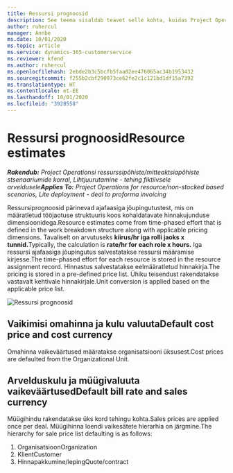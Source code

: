 ```yaml
---
title: Ressursi prognoosid
description: See teema sisaldab teavet selle kohta, kuidas Project Operationsis ressursiprognoose arvutatakse.
author: ruhercul
manager: Annbe
ms.date: 10/01/2020
ms.topic: article
ms.service: dynamics-365-customerservice
ms.reviewer: kfend
ms.author: ruhercul
ms.openlocfilehash: 2ebde2b3c5bcfb5faa02ee476065ac34b1953432
ms.sourcegitcommit: f255b2cbf290973ce62fe2c1c121bd1df15a7392
ms.translationtype: HT
ms.contentlocale: et-EE
ms.lasthandoff: 10/01/2020
ms.locfileid: "3928558"
---
```

# <a name="resource-estimates"></a><span data-ttu-id="32469-103">Ressursi prognoosid</span><span class="sxs-lookup"><span data-stu-id="32469-103">Resource estimates</span></span>

<span data-ttu-id="32469-104">_**Rakendub:** Project Operationsi ressurssipõhiste/mitteaktsiapõhiste stsenaariumide korral,  Lihtjuurutamine - tehing fiktiivsele arveldusele_</span><span class="sxs-lookup"><span data-stu-id="32469-104">_**Applies To:** Project Operations for resource/non-stocked based scenarios, Lite deployment - deal to proforma invoicing_</span></span>

<span data-ttu-id="32469-105">Ressursiprognoosid pärinevad ajafaasiga jõupingutustest, mis on määratletud tööjaotuse struktuuris koos kohaldatavate hinnakujunduse dimensioonidega.</span><span class="sxs-lookup"><span data-stu-id="32469-105">Resource estimates come from time-phased effort that is defined in the work breakdown structure along with applicable pricing dimensions.</span></span> <span data-ttu-id="32469-106">Tavaliselt on arvutuseks **kiirus/hr iga rolli jaoks x tunnid.**</span><span class="sxs-lookup"><span data-stu-id="32469-106">Typically, the calculation is **rate/hr for each role x hours.**</span></span> <span data-ttu-id="32469-107">Iga ressursi ajafaasiga jõupingutus salvestatakse ressursi määramise kirjesse.</span><span class="sxs-lookup"><span data-stu-id="32469-107">The time-phased effort for each resource is stored in the resource assignment record.</span></span> <span data-ttu-id="32469-108">Hinnastus salvestatakse eelmääratletud hinnakirja.</span><span class="sxs-lookup"><span data-stu-id="32469-108">The pricing is stored in a pre-defined price list.</span></span> <span data-ttu-id="32469-109">Ühiku teisendust rakendatakse vastavalt kehtivale hinnakirjale.</span><span class="sxs-lookup"><span data-stu-id="32469-109">Unit conversion is applied based on the applicable price list.</span></span>

![Ressursi prognoosid](./media/navigation12.png)

## <a name="default-cost-price-and-cost-currency"></a><span data-ttu-id="32469-111">Vaikimisi omahinna ja kulu valuuta</span><span class="sxs-lookup"><span data-stu-id="32469-111">Default cost price and cost currency</span></span>

<span data-ttu-id="32469-112">Omahinna vaikeväärtused määratakse organisatsiooni üksusest.</span><span class="sxs-lookup"><span data-stu-id="32469-112">Cost prices are defaulted from the Organizational Unit.</span></span>

## <a name="default-bill-rate-and-sales-currency"></a><span data-ttu-id="32469-113">Arvelduskulu ja müügivaluuta vaikeväärtused</span><span class="sxs-lookup"><span data-stu-id="32469-113">Default bill rate and sales currency</span></span>

<span data-ttu-id="32469-114">Müügihindu rakendatakse üks kord tehingu kohta.</span><span class="sxs-lookup"><span data-stu-id="32469-114">Sales prices are applied once per deal.</span></span> <span data-ttu-id="32469-115">Müügihinna loendi vaikesätete hierarhia on järgmine.</span><span class="sxs-lookup"><span data-stu-id="32469-115">The hierarchy for sale price list defaulting is as follows:</span></span>

1. <span data-ttu-id="32469-116">Organisatsioon</span><span class="sxs-lookup"><span data-stu-id="32469-116">Organization</span></span>
2. <span data-ttu-id="32469-117">Klient</span><span class="sxs-lookup"><span data-stu-id="32469-117">Customer</span></span>
3. <span data-ttu-id="32469-118">Hinnapakkumine/leping</span><span class="sxs-lookup"><span data-stu-id="32469-118">Quote/contract</span></span>
